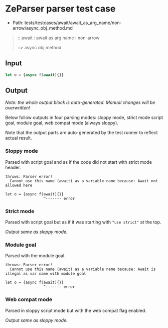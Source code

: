 # ZeParser parser test case

- Path: tests/testcases/await/await_as_arg_name/non-arrow/async_obj_method.md

> :: await : await as arg name : non-arrow
>
> ::> async obj method

## Input

`````js
let o = {async f(await){}}
`````

## Output

_Note: the whole output block is auto-generated. Manual changes will be overwritten!_

Below follow outputs in four parsing modes: sloppy mode, strict mode script goal, module goal, web compat mode (always sloppy).

Note that the output parts are auto-generated by the test runner to reflect actual result.

### Sloppy mode

Parsed with script goal and as if the code did not start with strict mode header.

`````
throws: Parser error!
  Cannot use this name (await) as a variable name because: Await not allowed here

let o = {async f(await){}}
                 ^------- error
`````

### Strict mode

Parsed with script goal but as if it was starting with `"use strict"` at the top.

_Output same as sloppy mode._

### Module goal

Parsed with the module goal.

`````
throws: Parser error!
  Cannot use this name (await) as a variable name because: Await is illegal as var name with module goal

let o = {async f(await){}}
                 ^------- error
`````


### Web compat mode

Parsed in sloppy script mode but with the web compat flag enabled.

_Output same as sloppy mode._

